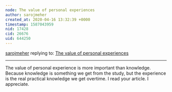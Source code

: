 ```yaml
---
node: The value of personal experiences
author: sarojmeher
created_at: 2020-04-16 13:32:39 +0000
timestamp: 1587043959
nid: 17428
cid: 26676
uid: 644250
---
```




[sarojmeher](../profile/sarojmeher) replying to: [The value of personal experiences](../notes/dbsnp/10-30-2018/the-value-of-personal-experiences)

----
The value of personal experience is more important than knowledge. Because knowledge is something we get from the study, but the experience is the real practical knowledge we get overtime.  I read your article. I appreciate. 